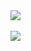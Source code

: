 <a href="https://github.com/anuraghazra/github-readme-stats">
  <img align="center" src="https://github-readme-stats.vercel.app/api?username=beveradb&count_private=true&show_icons=true&theme=nightowl" />
</a>
<br />
<br />
<a href="https://github.com/anuraghazra/convoychat">
  <img align="center" src="https://github-readme-stats.vercel.app/api/top-langs/?username=beveradb&layout=compact&langs_count=10&theme=nightowl" />
</a>

<!--
**beveradb/beveradb** is a ✨ _special_ ✨ repository because its `README.md` (this file) appears on your GitHub profile.

Here are some ideas to get you started:

- 🔭 I’m currently working on ...
- 🌱 I’m currently learning ...
- 👯 I’m looking to collaborate on ...
- 🤔 I’m looking for help with ...
- 💬 Ask me about ...
- 📫 How to reach me: ...
- 😄 Pronouns: ...
- ⚡ Fun fact: ...
-->
